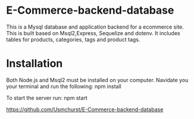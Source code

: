# E-Commerce-backend-database

This is a Mysql database and application backend for a ecommerce site. This is built based on Msql2,Express, Sequelize and dotenv.
 It includes tables for products, categories, tags and product tags. 

 # Installation 

 Both Node.js and Msql2 must be installed on your computer. 
 Navidate you your terminal and run the following:
 npm install 

 To start the server run: 
 npm start

 https://github.com/Usmchurst/E-Commerce-backend-database
